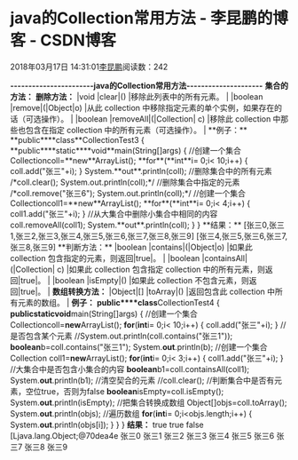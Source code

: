 
# java的Collection常用方法 - 李昆鹏的博客 - CSDN博客


2018年03月17日 14:31:01[李昆鹏](https://me.csdn.net/weixin_41547486)阅读数：242


**-----------------------java的Collection常用方法---------------------**
**集合的方法：**
**删除方法：**
|void
|clear|()
|移除此列表中的所有元素。
|
|boolean
|remove|(|Object|o)
|从此 collection 中移除指定元素的单个实例，如果存在的话（可选操作）。
|
|boolean
|removeAll|(|Collection|<?> c)
|移除此 collection 中那些也包含在指定 collection 中的所有元素（可选操作）。
|
**例子：**
**public****class**CollectionTest3 {
**public****static****void**main(String[]args) {
//创建一个集合
Collectioncoll=**new**ArrayList();
**for**(**int**i= 0;i< 10;i++) {
coll.add("张三"+i);
}
System.**out**.println(coll);
//删除集合中的所有元素
/*coll.clear();
System.out.println(coll);*/
//删除集合中指定的元素
/*coll.remove("张三6");
System.out.println(coll);*/
//创建一个集合
Collectioncoll1=**new**ArrayList();
**for**(**int**i= 0;i< 4;i++) {
coll1.add("张三"+i);
}
//从大集合中删除小集合中相同的内容
coll.removeAll(coll1);
System.**out**.println(coll);
}
}
**结果：**
[张三0,张三1,张三2,张三3,张三4,张三5,张三6,张三7,张三8,张三9]
[张三4,张三5,张三6,张三7,张三8,张三9]
**判断方法：**
|boolean
|contains|(|Object|o)
|如果此 collection 包含指定的元素，则返回|true|。
|
|boolean
|containsAll|(|Collection|<?> c)
|如果此 collection 包含指定 collection 中的所有元素，则返回|true|。
|
|boolean
|isEmpty|()
|如果此 collection 不包含元素，则返回|true|。
|
**数组转换方法：**
|Object|[]
|toArray|()
|返回包含此 collection 中所有元素的数组。
|
**例子：**
**public****class**CollectionTest4 {
**public****static****void**main(String[]args) {
//创建一个集合
Collectioncoll=**new**ArrayList();
**for**(**int**i= 0;i< 10;i++) {
coll.add("张三"+i);
}
//是否包含某个元素
//System.out.println(coll.contains("张三1"));
**boolean**b=coll.contains("张三1");
System.**out**.println(b);
//创建一个集合
Collection coll1=**new**ArrayList();
**for**(**int**i= 0;i< 3;i++) {
coll1.add("张三"+i);
}
//大集合中是否包含小集合的内容
**boolean**b1=coll.containsAll(coll1);
System.**out**.println(b1);
//清空契合的元素
//coll.clear();
//判断集合中是否有元素，空位true，否则为false
**boolean**isEmpty=coll.isEmpty();
System.**out**.println(isEmpty);
//把集合转换成数组
Object[]objs=coll.toArray();
System.**out**.println(objs);
//遍历数组
**for**(**int**i= 0;i<objs.length;i++) {
System.**out**.println(objs[i]);
}
}
}
**结果：**
true
true
false
[Ljava.lang.Object;@70dea4e
张三0
张三1
张三2
张三3
张三4
张三5
张三6
张三7
张三8
张三9



